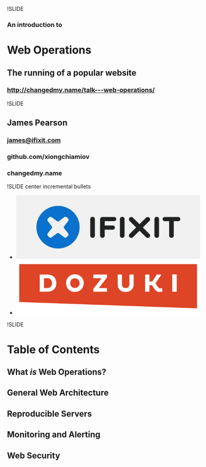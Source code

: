 !SLIDE 
### An introduction to
# Web Operations
## The running of a popular website
### http://changedmy.name/talk---web-operations/

!SLIDE
## James Pearson
### james@ifixit.com
### github.com/xiongchiamiov
### changedmy.name

!SLIDE center incremental bullets
* ![iFixit](ifixit.png)
* ![Dozuki](dozuki.png)

!SLIDE
# Table of Contents #
## What *is* Web Operations?
## General Web Architecture
## Reproducible Servers
## Monitoring and Alerting
## Web Security

